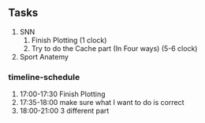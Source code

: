 ## Tasks
1. SNN
   1. Finish Plotting (1 clock)
   2. Try to do the Cache part (In Four ways) (5-6 clock)
2. Sport Anatemy 

### timeline-schedule
1. 17:00-17:30 Finish Plotting
2. 17:35-18:00 make sure what I want to do is correct
3. 18:00-21:00 3 different part

